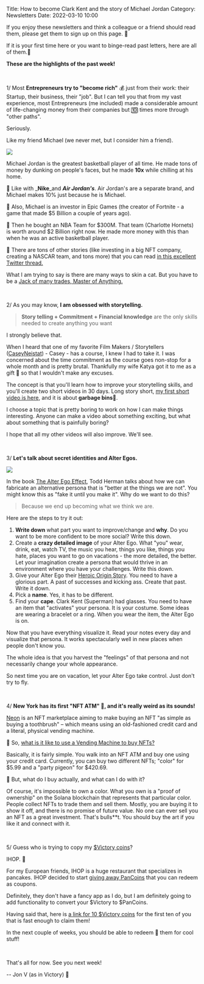 Title: How to become Clark Kent and the story of Michael Jordan
Category: Newsletters 
Date: 2022-03-10 10:00

If you enjoy these newsletters and think a colleague or a friend should read them, please get them to sign up on this page. 📝

If it is your first time here or you want to binge-read past letters, here are all of them.📰

**These are the highlights of the past week!**

<br>

1/ Most **Entrepreneurs try to "become rich"** 💰 just from their work: their Startup, their business, their "job". But I can tell you that from my vast experience, most Entrepreneurs (me included) made a considerable amount of life-changing money from their companies but 🔟 times more through "other paths".

Seriously.

Like my friend Michael (we never met, but I consider him a friend).

![](https://sendfoxprod.b-cdn.net/media/n67UZO6OjveCgo5XWL0U2EgP2PYYGmmvPSqg6QAD16325)

Michael Jordan is the greatest basketball player of all time. He made tons of money by dunking on people's faces, but he made **10x** while chilling at his home.

🔹 Like with _**Nike**_and _**Air Jordan's**_. Air Jordan's are a separate brand, and Michael makes 10% just because he is Michael.

🔹 Also, Michael is an investor in Epic Games (the creator of Fortnite - a game that made $5 Billion a couple of years ago).

🔹 Then he bought an NBA Team for $300M. That team (Charlotte Hornets) is worth around $2 Billion right now. He made more money with this than when he was an active basketball player.

🔹 There are tons of other stories (like investing in a big NFT company, creating a NASCAR team, and tons more) that you can read [in this excellent Twitter thread.](https://twitter.com/nathanbaugh27/status/1495764635085156355?t=xm6H7C3ZTiM20HMNkza5Qw&s=19)

What I am trying to say is there are many ways to skin a cat. But you have to be a [Jack of many trades, Master of Anything.](https://jon.io/jack-of-many-trades-master-of-anything)

<br>

2/ As you may know, **I am obsessed with storytelling.**


> **Story telling + Commitment + Financial knowledge** are the only skills needed to create anything you want

I strongly believe that.

When I heard that one of my favorite Film Makers / Storytellers ([CaseyNeistat](https://www.youtube.com/c/Caseyneistatofficial)) - Casey - has a course, I knew I had to take it. I was concerned about the time commitment as the course goes non-stop for a whole month and is pretty brutal. Thankfully my wife Katya got it to me as a gift 🎁 so that I wouldn't make any excuses.

The concept is that you'll learn how to improve your storytelling skills, and you'll create two short videos in 30 days. Long story short, [my first short video is here](https://youtu.be/u3VJo9evfVg), and it is about **garbage bins**🚮.

I choose a topic that is pretty boring to work on how I can make things interesting. Anyone can make a video about something exciting, but what about something that is painfully boring?

I hope that all my other videos will also improve. We'll see.

<br>

3/ **Let's talk about secret identities and Alter Egos.**

![](https://sendfoxprod.b-cdn.net/media/RvZ4lVctbYDGsOD8KbCSOfKDQv91HMiuGzPPqNXx16325)

In the book [The Alter Ego Effect](https://www.amazon.com/Alter-Ego-Effect-Identities-Transform/dp/0062838636/), Todd Herman talks about how we can fabricate an alternative persona that is "better at the things we are not". You might know this as "fake it until you make it". Why do we want to do this?

> Because we end up becoming what we think we are.


Here are the steps to try it out:

1. **Write down** what part you want to improve/change and **why**. Do you want to be more confident to be more social? Write this down.
2. Create a **crazy detailed image** of your Alter Ego. What "you" wear, drink, eat, watch TV, the music you hear, things you like, things you hate, places you want to go on vacations - the more detailed, the better. Let your imagination create a persona that would thrive in an environment where you have your challenges. Write this down.
3. Give your Alter Ego their [Heroic Origin Story](https://www.smithsonianmag.com/arts-culture/the-psychology-behind-superhero-origin-stories-4015776/). You need to have a glorious part. A past of successes and kicking ass. Create that past. Write it down.
4. Pick a **name**. Yes, it has to be different.
5. Find your **cape**. Clark Kent (Superman) had glasses. You need to have an item that "activates" your persona. It is your costume. Some ideas are wearing a bracelet or a ring. When you wear the item, the Alter Ego is on.

Now that you have everything visualize it. Read your notes every day and visualize that persona. It works spectacularly well in new places when people don't know you.

The whole idea is that you harvest the "feelings" of that persona and not necessarily change your whole appearance.

So next time you are on vacation, let your Alter Ego take control. Just don't try to fly.

<br>

4/ **New York has its first "NFT ATM" 🏧, and it's really weird as its sounds!**

[Neon](https://neonapp.com/) is an NFT marketplace aiming to make buying an NFT "as simple as buying a toothbrush" – which means using an old-fashioned credit card and a literal, physical vending machine.

🤔 So, [what is it like to use a Vending Machine to buy NFTs?](https://www.theguardian.com/technology/2022/feb/28/nft-vending-machine-new-york-blockchain)

Basically, it is fairly simple. You walk into an NFT ATM and buy one using your credit card. Currently, you can buy two different NFTs; "color" for $5.99 and a "party pigeon" for $420.69.

🤔 But, what do I buy actually, and what can I do with it?

Of course, it's impossible to own a color. What you own is a "proof of ownership" on the Solana blockchain that represents that particular color. 
People collect NFTs to trade them and sell them. Mostly, you are buying it to show it off, and there is no promise of future value. No one can ever sell you an NFT as a great investment. That's bulls**t. You should buy the art if you like it and connect with it.

<br>

5/ Guess who is trying to copy my [$Victory coins](https://victory.jon.io/)?

IHOP. 🥞

For my European friends, IHOP is a huge restaurant that specializes in pancakes. IHOP decided to start [giving away PanCoins](https://www.forbes.com/sites/aliciakelso/2022/03/09/ihop-launches-a-new-digitally-enabled-loyalty-program/?sh=2f3d0b712acc) that you can redeem as coupons.

Definitely, they don't have a fancy app as I do, but I am definitely going to add functionality to convert your $Victory to $PanCoins.

Having said that, here is [a link for 10 $Victory coins](https://victory.jon.io/claim/clarkkent) for the first ten of you that is fast enough to claim them!

In the next couple of weeks, you should be able to redeem 🎫 them for cool stuff!

<br>

That's all for now. See you next week!

-- Jon V (as in Victory) 🚀
